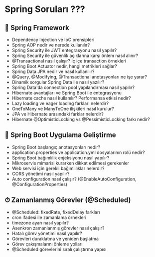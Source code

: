 # Spring Soruları ???
## 🧬 Spring Framework
- Dependency Injection ve IoC prensipleri
- Spring AOP nedir ve nerede kullanılır?
- Spring Security ile JWT entegrasyonu nasıl yapılır?
- Spring Security ile güvenlik açıklarına karşı önlem nasıl alınır?
- @Transactional nasıl çalışır? İç içe transaction örnekleri
- Spring Boot Actuator nedir, hangi metrikleri sağlar?
- Spring Data JPA nedir ve nasıl kullanılır?
- @Query, @Modifying, @Transactional anotasyonları ne işe yarar?
- Dinamik sorgular Spring Data ile nasıl yazılır?
- Spring Data'da connection pool yapılandırması nasıl yapılır?
- Hibernate avantajları ve Spring Boot ile entegrasyonu
- Hibernate cache nasıl kullanılır? Performansa etkisi nedir?
- Lazy loading ve eager loading farkları nelerdir?
- OneToMany ve ManyToOne ilişkileri nasıl kurulur?
- JPA ve Hibernate arasındaki farklar nelerdir?
- Hibernate @OptimisticLocking vs @PessimisticLocking farkı nedir?

## 🚀 Spring Boot Uygulama Geliştirme
- Spring Boot başlangıç anotasyonları nedir?
- application.properties ve application.yml dosyalarının rolü nedir?
- Spring Boot bağımlılık enjeksiyonu nasıl yapılır?
- Mikroservis mimarisi kurarken dikkat edilmesi gerekenler
- Web servisi için gerekli bağımlılıklar nelerdir?
- CORS yönetimi nasıl yapılır?
- Auto configuration nasıl çalışır? (@EnableAutoConfiguration, @ConfigurationProperties)

## ⏱ Zamanlanmış Görevler (@Scheduled)
- @Scheduled: fixedRate, fixedDelay farkları
- cron ifadesi ile zamanlama örnekleri
- timezone ayarı nasıl yapılır?
- Asenkron zamanlanmış görevler nasıl çalışır?
- Hatalı görev yönetimi nasıl yapılır?
- Görevleri duraklatma ve yeniden başlatma
- Görev çakışmalarını önleme yolları
- @Scheduled görevlerini sıralı çalıştırma yapısı

